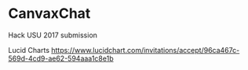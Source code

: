 # CanvaxChat
Hack USU 2017 submission

Lucid Charts
https://www.lucidchart.com/invitations/accept/96ca467c-569d-4cd9-ae62-594aaa1c8e1b
